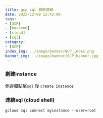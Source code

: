 ```yaml
---
title: gcp sql 實際連線
date: 2023-12-09 12:43:00
tags:
- [GCP]
- [backend]
- [cloud]
- [sql]
category:
- [GCP]
index_img: ../image/banner/GCP_index.png
banner_img: ../image/banner/GCP_banner.jpg
---
```

### 創建instance
側邊欄點擊`sql` 後 `create instance`
### 連結sql (cloud shell)
```shell
gcloud sql connect myinstance --user=root
```